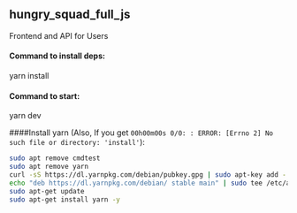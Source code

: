 ## hungry_squad_full_js 
Frontend and API for Users

#### Command to install deps:
yarn install

#### Command to start:
yarn dev

####Install yarn (Also, If you get `00h00m00s 0/0: : ERROR: [Errno 2] No such file or directory: 'install'`):
~~~bash
sudo apt remove cmdtest
sudo apt remove yarn
curl -sS https://dl.yarnpkg.com/debian/pubkey.gpg | sudo apt-key add -
echo "deb https://dl.yarnpkg.com/debian/ stable main" | sudo tee /etc/apt/sources.list.d/yarn.list
sudo apt-get update
sudo apt-get install yarn -y
~~~
